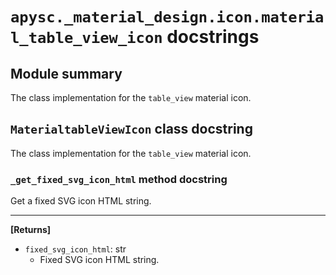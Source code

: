 # `apysc._material_design.icon.material_table_view_icon` docstrings

## Module summary

The class implementation for the `table_view` material icon.

## `MaterialtableViewIcon` class docstring

The class implementation for the `table_view` material icon.

### `_get_fixed_svg_icon_html` method docstring

Get a fixed SVG icon HTML string.<hr>

**[Returns]**

- `fixed_svg_icon_html`: str
  - Fixed SVG icon HTML string.